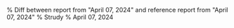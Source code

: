 % Diff between report from "April 07, 2024" and reference report from "April 07, 2024"
% Strudy
% April 07, 2024


